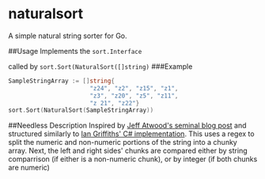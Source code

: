 # naturalsort
A simple natural string sorter for Go.

##Usage
Implements the `sort.Interface`

called by `sort.Sort(NaturalSort([]string)`
###Example

```go
SampleStringArray := []string{
                       "z24", "z2", "z15", "z1",
                       "z3", "z20", "z5", "z11",
                       "z 21", "z22"}
sort.Sort(NaturalSort(SampleStringArray))
```

##Needless Description
Inspired by [Jeff Atwood's seminal blog post](http://blog.codinghorror.com/sorting-for-humans-natural-sort-order/) and 
structured similarly to [Ian Griffiths' C# implementation](http://www.interact-sw.co.uk/iangblog/2007/12/13/natural-sorting).
This uses a regex to split the numeric and non-numeric portions of the string into a chunky array. Next, the left and right sides'
chunks are compared either by string comparrison (if either is a non-numeric chunk), or by integer (if both chunks are numeric)
